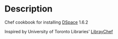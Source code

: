 # Description #

Chef cookbook for installing [DSpace](https://github.com/Dspace/Dspace) 1.6.2  

Inspired by University of Toronto Libraries' [LibrayChef](https://github.com/LibraryChef)  
